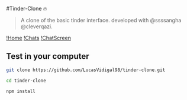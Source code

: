 #Tinder-Clone 🔥

>A clone of the basic tinder interface.
>developed with @ssssangha @cleverqazi.

[!Home](https://github.com/LucasVidigal98/tinder-clone/blob/master/assets/Home.png)
[!Chats](https://github.com/LucasVidigal98/tinder-clone/blob/master/assets/Chats.png "List of matches")
[!ChatScreen](https://github.com/LucasVidigal98/tinder-clone/blob/master/assets/ChatScreen.png "Chat Page")

## Test in your computer

```sh
git clone https://github.com/LucasVidigal98/tinder-clone.git
```

```sh
cd tinder-clone
```

```sh
npm install
```
